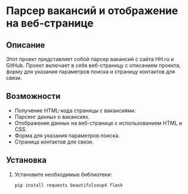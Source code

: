 # Парсер вакансий и отображение на веб-странице

## Описание

Этот проект представляет собой парсер вакансий с сайта HH.ru и GitHub. Проект включает в себя веб-страницу с описанием проекта, форму для указания параметров поиска и страницу контактов для связи.

## Возможности

- Получение HTML-кода страницы с вакансиями.
- Парсинг данных о вакансиях.
- Отображение данных на веб-странице с использованием HTML и CSS.
- Форма для указания параметров поиска.
- Страница контактов для связи.

## Установка

1. Установите необходимые библиотеки:
   ```bash
   pip install requests beautifulsoup4 flask
